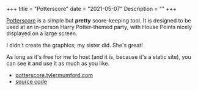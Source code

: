 +++
title = "Potterscore"
date = "2021-05-07"
Description = ""
+++

[Potterscore][here] is a simple but **pretty** score-keeping tool. It is designed to be used at an in-person Harry Potter-themed party, with House Points nicely displayed on a large screen.

I didn't create the graphics; my sister did. She's great!

As long as it's free for me to host (and it is, because it's a static site), you can see it and use it as much as you like.

- [potterscore.tylermumford.com][here]
- [source code](https://github.com/tylermumford/potterscore)

[here]: https://potterscore.tylermumford.com